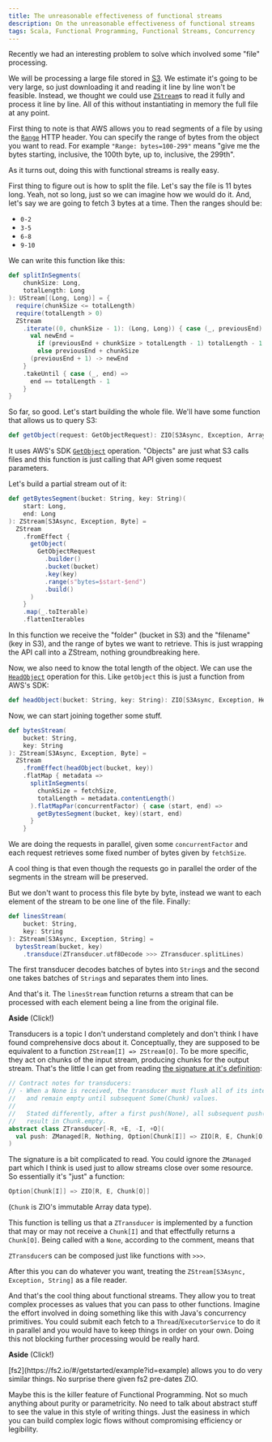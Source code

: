 ```yaml
---
title: The unreasonable effectiveness of functional streams
description: On the unreasonable effectiveness of functional streams
tags: Scala, Functional Programming, Functional Streams, Concurrency
---
```


Recently we had an interesting problem to solve which involved some "file" processing.

We will be processing a large file stored in [S3](https://aws.amazon.com/s3/). 
We estimate it's going to be very large, so just downloading it and reading it line by
line won't be feasible. Instead, we thought we could  use 
[`ZStream`](https://zio.dev/docs/datatypes/datatypes_stream)s to read it fully and process
it line by line. All of this without instantiating in memory the full file at any point.

First thing to note is that AWS allows you to read segments of a file by using the 
[`Range`](https://www.w3.org/Protocols/rfc2616/rfc2616-sec14.html#sec14.35) HTTP header. You 
can specify the range of bytes from the object you want to read. For example `"Range: bytes=100-299"` 
means "give me the bytes starting, inclusive, the 100th byte, up to, inclusive, the 299th".

As it turns out, doing this with functional streams is really easy.

First thing to figure out is how to split the file. Let's say the file is 11 bytes long.
Yeah, not so long, just so we can imagine how we would do it. And, let's say we are going
to fetch 3 bytes at a time. Then the ranges should be:

- `0-2`
- `3-5`
- `6-8`
- `9-10`

We can write this function like this:

```scala
def splitInSegments(
    chunkSize: Long,
    totalLength: Long
): UStream[(Long, Long)] = {
  require(chunkSize <= totalLength)
  require(totalLength > 0)
  ZStream
    .iterate((0, chunkSize - 1): (Long, Long)) { case (_, previousEnd) =>
      val newEnd =
        if (previousEnd + chunkSize > totalLength - 1) totalLength - 1
        else previousEnd + chunkSize
      (previousEnd + 1) -> newEnd
    }
    .takeUntil { case (_, end) =>
      end == totalLength - 1
    }
}
```

So far, so good. Let's start building the whole file. We'll have some function that allows us to query S3:

```scala
def getObject(request: GetObjectRequest): ZIO[S3Async, Exception, Array[Byte]] = ???
```

It uses AWS's SDK [`GetObject`](https://docs.aws.amazon.com/AmazonS3/latest/API/API_GetObject.html) operation.
"Objects" are just what S3 calls files and this function is just calling that API given some request parameters.

Let's build a partial stream out of it:

```scala
def getBytesSegment(bucket: String, key: String)(
    start: Long,
    end: Long
): ZStream[S3Async, Exception, Byte] =
  ZStream
    .fromEffect {
      getObject(
        GetObjectRequest
          .builder()
          .bucket(bucket)
          .key(key)
          .range(s"bytes=$start-$end")
          .build()
      )
    }
    .map(_.toIterable)
    .flattenIterables
```

In this function we receive the "folder" (bucket in S3) and the "filename" (key in S3),
and the range of bytes we want to retrieve. This is just wrapping the API call into
a ZStream, nothing groundbreaking here.

Now, we also need to know the total length of the object. We can use the 
[`HeadObject`](https://docs.aws.amazon.com/AmazonS3/latest/API/API_HeadObject.html) 
operation for this. Like `getObject` this is just a function from AWS's SDK:

```scala
def headObject(bucket: String, key: String): ZIO[S3Async, Exception, HeadObjectResponse] = ???
```

Now, we can start joining together some stuff. 

```scala
def bytesStream(
    bucket: String,
    key: String
): ZStream[S3Async, Exception, Byte] =
  ZStream
    .fromEffect(headObject(bucket, key))
    .flatMap { metadata =>
      splitInSegments(
        chunkSize = fetchSize,
        totalLength = metadata.contentLength()
      ).flatMapPar(concurrentFactor) { case (start, end) =>
        getBytesSegment(bucket, key)(start, end)
      }
    }
```

We are doing the requests in parallel, given some `concurrentFactor` and each
request retrieves some fixed number of bytes given by `fetchSize`.

A cool thing is that even though the requests go in parallel the order of the segments
in the stream will be preserved.

But we don't want to process this file byte by byte, instead we want to each element
of the stream to be one line of the file. Finally:

```scala
def linesStream(
    bucket: String,
    key: String
): ZStream[S3Async, Exception, String] =
  bytesStream(bucket, key)
    .transduce(ZTransducer.utf8Decode >>> ZTransducer.splitLines)
```

The first transducer decodes batches of bytes into `String`s and the second one takes
batches of `String`s and separates them into lines.

And that's it. The `linesStream` function returns a stream that can be processed with
each element being a line from the original file.

<div class="note">
<p class="aside-header"><strong>Aside</strong> <span class="clickable">(Click!)</span></p>

<div class="note-content">

Transducers is a topic I don't understand completely and don't think I have found
comprehensive docs about it. Conceptually, they are supposed to be equivalent to
a function `ZStream[I] => ZStream[O]`. To be more specific, they act on chunks of 
the input stream, producing chunks for the output stream. That's the little I can 
get from reading [the signature at it's definition](https://github.com/zio/zio/blob/42f754e459a41013c61902dd2c75926dd87265d7/streams/shared/src/main/scala/zio/stream/ZTransducer.scala#L14):

```scala
// Contract notes for transducers:
// - When a None is received, the transducer must flush all of its internal state
//   and remain empty until subsequent Some(Chunk) values.
//
//   Stated differently, after a first push(None), all subsequent push(None) must
//   result in Chunk.empty.
abstract class ZTransducer[-R, +E, -I, +O](
  val push: ZManaged[R, Nothing, Option[Chunk[I]] => ZIO[R, E, Chunk[O]]]
)
```

The signature is a bit complicated to read. You could ignore the `ZManaged` part which
I think is used just to allow streams close over some resource. So essentially it's 
"just" a function:

```scala
Option[Chunk[I]] => ZIO[R, E, Chunk[O]]
```

(`Chunk` is ZIO's immutable Array data type).

This function is telling us that a `ZTransducer` is implemented by a function that
may or may not receive a `Chunk[I]` and that effectfully returns a `Chunk[O]`.
Being called with a `None`, according to the comment, means that 

`ZTransducer`s can be composed just like functions with `>>>`.

</div>
</div>

After this you can do whatever you want, treating the `ZStream[S3Async, Exception, String]`
as a file reader.

And that's the cool thing about functional streams. They allow you to treat complex
processes as values that you can pass to other functions. Imagine the effort involved
in doing something like this with Java's concurrency primitives. You could submit each
fetch to a `Thread`/`ExecutorService` to do it in parallel and you would have to keep 
things in order on your own. Doing this not blocking further processing would be really hard.

<div class="note">
<p class="aside-header"><strong>Aside</strong> <span class="clickable">(Click!)</span></p>

<div class="note-content">
[fs2](https://fs2.io/#/getstarted/example?id=example) allows you to do very similar things.
No surprise there given fs2 pre-dates ZIO.

</div>
</div>

Maybe this is the killer feature of Functional Programming. Not so much anything about
purity or parametricity. No need to talk about abstract stuff to see the value in this
style of writing things. Just the easiness in which you can build complex logic flows
without compromising efficiency or legibility.
